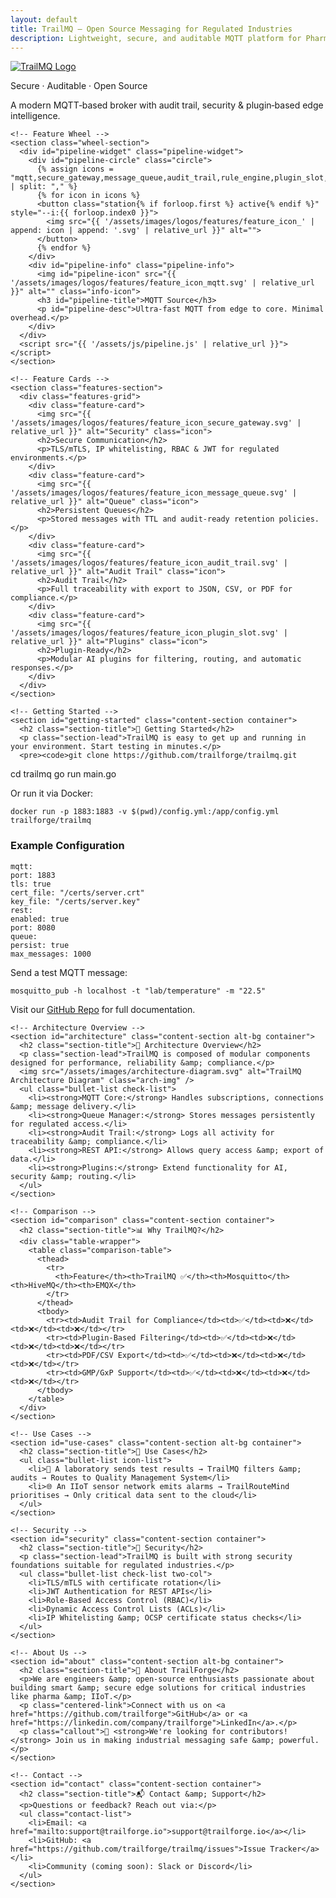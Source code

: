 ```yaml
---
layout: default
title: TrailMQ – Open Source Messaging for Regulated Industries
description: Lightweight, secure, and auditable MQTT platform for Pharma and IIoT.
---
```


<main id="top">
  <section class="trailmq-landing">
    <!-- Hero Section -->
        <div class="hero container">
          <a href="{{ '/' | relative_url }}">
            <img src="{{ '/assets/images/logos/trailmq_logo_with_text.svg' | relative_url }}"
                 alt="TrailMQ Logo" class="hero-logo" style="margin-inline: auto; max-width: 240px;" />
          </a>
          <p class="hero-tagline lead">
            Secure&nbsp;&middot;&nbsp;Auditable&nbsp;&middot;&nbsp;Open&nbsp;Source
          </p>
          <p class="lead">
            A modern MQTT‑based broker with audit trail, security &amp; plugin‑based edge intelligence.
          </p>
        </div>


    <!-- Feature Wheel -->
    <section class="wheel-section">
      <div id="pipeline-widget" class="pipeline-widget">
        <div id="pipeline-circle" class="circle">
          {% assign icons = "mqtt,secure_gateway,message_queue,audit_trail,rule_engine,plugin_slot,semantic_router,receiver" | split: "," %}
          {% for icon in icons %}
          <button class="station{% if forloop.first %} active{% endif %}" style="--i:{{ forloop.index0 }}">
            <img src="{{ '/assets/images/logos/features/feature_icon_' | append: icon | append: '.svg' | relative_url }}" alt="">
          </button>
          {% endfor %}
        </div>
        <div id="pipeline-info" class="pipeline-info">
          <img id="pipeline-icon" src="{{ '/assets/images/logos/features/feature_icon_mqtt.svg' | relative_url }}" alt="" class="info-icon">
          <h3 id="pipeline-title">MQTT Source</h3>
          <p id="pipeline-desc">Ultra-fast MQTT from edge to core. Minimal overhead.</p>
        </div>
      </div>
      <script src="{{ '/assets/js/pipeline.js' | relative_url }}"></script>
    </section>

    <!-- Feature Cards -->
    <section class="features-section">
      <div class="features-grid">
        <div class="feature-card">
          <img src="{{ '/assets/images/logos/features/feature_icon_secure_gateway.svg' | relative_url }}" alt="Security" class="icon">
          <h2>Secure Communication</h2>
          <p>TLS/mTLS, IP whitelisting, RBAC & JWT for regulated environments.</p>
        </div>
        <div class="feature-card">
          <img src="{{ '/assets/images/logos/features/feature_icon_message_queue.svg' | relative_url }}" alt="Queue" class="icon">
          <h2>Persistent Queues</h2>
          <p>Stored messages with TTL and audit-ready retention policies.</p>
        </div>
        <div class="feature-card">
          <img src="{{ '/assets/images/logos/features/feature_icon_audit_trail.svg' | relative_url }}" alt="Audit Trail" class="icon">
          <h2>Audit Trail</h2>
          <p>Full traceability with export to JSON, CSV, or PDF for compliance.</p>
        </div>
        <div class="feature-card">
          <img src="{{ '/assets/images/logos/features/feature_icon_plugin_slot.svg' | relative_url }}" alt="Plugins" class="icon">
          <h2>Plugin-Ready</h2>
          <p>Modular AI plugins for filtering, routing, and automatic responses.</p>
        </div>
      </div>
    </section>

    <!-- Getting Started -->
    <section id="getting-started" class="content-section container">
      <h2 class="section-title">📘 Getting Started</h2>
      <p class="section-lead">TrailMQ is easy to get up and running in your environment. Start testing in minutes.</p>
      <pre><code>git clone https://github.com/trailforge/trailmq.git
cd trailmq
go run main.go</code></pre>
<p>Or run it via Docker:</p>
<pre><code>docker run -p 1883:1883 -v $(pwd)/config.yml:/app/config.yml trailforge/trailmq</code></pre>
<h3 class="subtitle">Example Configuration</h3>
<pre><code>mqtt:
port: 1883
tls: true
cert_file: "/certs/server.crt"
key_file: "/certs/server.key"
rest:
enabled: true
port: 8080
queue:
persist: true
max_messages: 1000</code></pre>
<p>Send a test MQTT message:</p>
<pre><code>mosquitto_pub -h localhost -t "lab/temperature" -m "22.5"</code></pre>
<p class="centered-link">Visit our <a href="https://github.com/trailforge/trailmq">GitHub Repo</a> for full documentation.</p>
</section>

    <!-- Architecture Overview -->
    <section id="architecture" class="content-section alt-bg container">
      <h2 class="section-title">🧱 Architecture Overview</h2>
      <p class="section-lead">TrailMQ is composed of modular components designed for performance, reliability &amp; compliance.</p>
      <img src="/assets/images/architecture-diagram.svg" alt="TrailMQ Architecture Diagram" class="arch-img" />
      <ul class="bullet-list check-list">
        <li><strong>MQTT Core:</strong> Handles subscriptions, connections &amp; message delivery.</li>
        <li><strong>Queue Manager:</strong> Stores messages persistently for regulated access.</li>
        <li><strong>Audit Trail:</strong> Logs all activity for traceability &amp; compliance.</li>
        <li><strong>REST API:</strong> Allows query access &amp; export of data.</li>
        <li><strong>Plugins:</strong> Extend functionality for AI, security &amp; routing.</li>
      </ul>
    </section>

    <!-- Comparison -->
    <section id="comparison" class="content-section container">
      <h2 class="section-title">📊 Why TrailMQ?</h2>
      <div class="table-wrapper">
        <table class="comparison-table">
          <thead>
            <tr>
              <th>Feature</th><th>TrailMQ ✅</th><th>Mosquitto</th><th>HiveMQ</th><th>EMQX</th>
            </tr>
          </thead>
          <tbody>
            <tr><td>Audit Trail for Compliance</td><td>✅</td><td>❌</td><td>❌</td><td>❌</td></tr>
            <tr><td>Plugin‑Based Filtering</td><td>✅</td><td>❌</td><td>❌</td><td>❌</td></tr>
            <tr><td>PDF/CSV Export</td><td>✅</td><td>❌</td><td>❌</td><td>❌</td></tr>
            <tr><td>GMP/GxP Support</td><td>✅</td><td>❌</td><td>❌</td><td>❌</td></tr>
          </tbody>
        </table>
      </div>
    </section>

    <!-- Use Cases -->
    <section id="use-cases" class="content-section alt-bg container">
      <h2 class="section-title">🧠 Use Cases</h2>
      <ul class="bullet-list icon-list">
        <li>🧪 A laboratory sends test results → TrailMQ filters &amp; audits → Routes to Quality Management System</li>
        <li>🌐 An IIoT sensor network emits alarms → TrailRouteMind prioritises → Only critical data sent to the cloud</li>
      </ul>
    </section>

    <!-- Security -->
    <section id="security" class="content-section container">
      <h2 class="section-title">🔐 Security</h2>
      <p class="section-lead">TrailMQ is built with strong security foundations suitable for regulated industries.</p>
      <ul class="bullet-list check-list two-col">
        <li>TLS/mTLS with certificate rotation</li>
        <li>JWT Authentication for REST APIs</li>
        <li>Role‑Based Access Control (RBAC)</li>
        <li>Dynamic Access Control Lists (ACLs)</li>
        <li>IP Whitelisting &amp; OCSP certificate status checks</li>
      </ul>
    </section>

    <!-- About Us -->
    <section id="about" class="content-section alt-bg container">
      <h2 class="section-title">👥 About TrailForge</h2>
      <p>We are engineers &amp; open‑source enthusiasts passionate about building smart &amp; secure edge solutions for critical industries like pharma &amp; IIoT.</p>
      <p class="centered-link">Connect with us on <a href="https://github.com/trailforge">GitHub</a> or <a href="https://linkedin.com/company/trailforge">LinkedIn</a>.</p>
      <p class="callout">🚀 <strong>We're looking for contributors!</strong> Join us in making industrial messaging safe &amp; powerful.</p>
    </section>

    <!-- Contact -->
    <section id="contact" class="content-section container">
      <h2 class="section-title">📬 Contact &amp; Support</h2>
      <p>Questions or feedback? Reach out via:</p>
      <ul class="contact-list">
        <li>Email: <a href="mailto:support@trailforge.io">support@trailforge.io</a></li>
        <li>GitHub: <a href="https://github.com/trailforge/trailmq/issues">Issue Tracker</a></li>
        <li>Community (coming soon): Slack or Discord</li>
      </ul>
    </section> 
</main>

